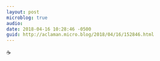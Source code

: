 ```yaml
---
layout: post
microblog: true
audio: 
date: 2018-04-16 10:28:46 -0500
guid: http://aclaman.micro.blog/2018/04/16/152846.html
---
```

☕️
